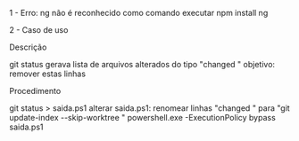 1 - Erro: ng não é reconhecido como comando
executar npm install ng

2 - Caso de uso

Descrição

git status gerava lista de arquivos alterados do tipo "changed <arquivo>"
objetivo: remover estas linhas

Procedimento

git status > saida.ps1
alterar saida.ps1: renomear linhas "changed <arquivo>" para "git update-index --skip-worktree <arquivo>"
powershell.exe -ExecutionPolicy bypass saida.ps1
